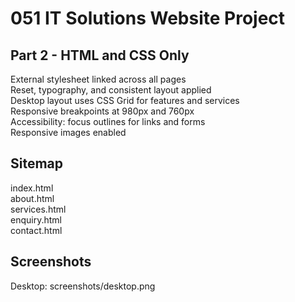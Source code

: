 # 051 IT Solutions Website Project

## Part 2 - HTML and CSS Only
External stylesheet linked across all pages  
Reset, typography, and consistent layout applied  
Desktop layout uses CSS Grid for features and services  
Responsive breakpoints at 980px and 760px  
Accessibility: focus outlines for links and forms  
Responsive images enabled  

## Sitemap
index.html  
about.html  
services.html  
enquiry.html  
contact.html  

## Screenshots
Desktop: screenshots/desktop.png  
